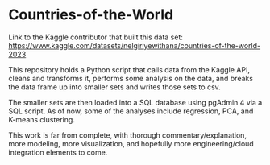 # Countries-of-the-World

Link to the Kaggle contributor that built this data set: https://www.kaggle.com/datasets/nelgiriyewithana/countries-of-the-world-2023

This repository holds a Python script that calls data from the Kaggle API, cleans and transforms it, performs some analysis on the data, and breaks the data frame up into smaller sets and writes those sets to csv.

The smaller sets are then loaded into a SQL database using pgAdmin 4 via a SQL script. As of now, some of the analyses include regression, PCA, and K-means clustering.

This work is far from complete, with thorough commentary/explanation, more modeling, more visualization, and hopefully more engineering/cloud integration elements to come.